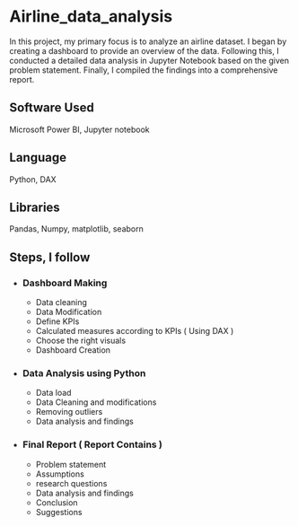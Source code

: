 # Airline_data_analysis
In this project, my primary focus is to analyze an airline dataset. I began by creating a dashboard to provide an overview of the data. Following this, I conducted a detailed data analysis in Jupyter Notebook based on the given problem statement. Finally, I compiled the findings into a comprehensive report.

## Software  Used
  Microsoft Power BI, Jupyter notebook
  
## Language 
  Python, DAX
  
## Libraries
  Pandas, Numpy, matplotlib, seaborn
  
## Steps, I follow 
 
- ### Dashboard Making 

  - Data cleaning 
  - Data Modification
  - Define KPIs
  - Calculated measures according to KPIs ( Using DAX ) 
  - Choose the right visuals 
  - Dashboard Creation

- ### Data Analysis using Python  

  - Data load 
  - Data Cleaning and modifications 
  - Removing outliers 
  - Data analysis and findings 

- ### Final Report ( Report Contains )

  - Problem statement 
  - Assumptions 
  - research questions 
  - Data analysis and findings 
  - Conclusion 
  - Suggestions






